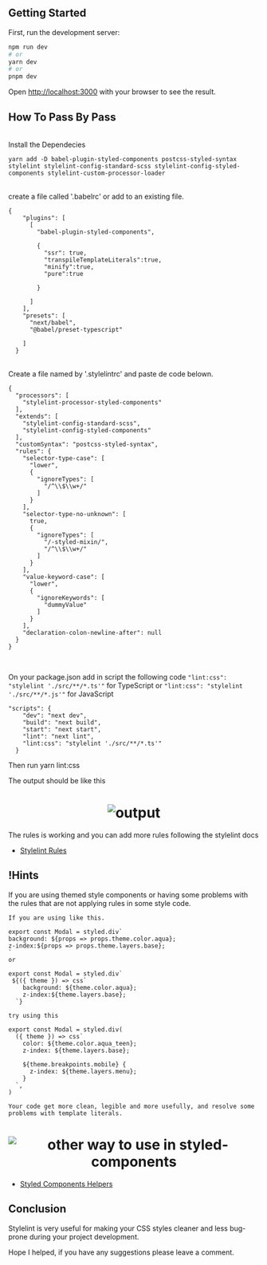 ## Getting Started

First, run the development server:

```bash
npm run dev
# or
yarn dev
# or
pnpm dev
```

Open [http://localhost:3000](http://localhost:3000) with your browser to see the result.

## How To Pass By Pass

</br>
Install the Dependecies

```
yarn add -D babel-plugin-styled-components postcss-styled-syntax stylelint stylelint-config-standard-scss stylelint-config-styled-components stylelint-custom-processor-loader
```

</br>
create a file called '.babelrc' or add to an existing file.

```
{
    "plugins": [
      [
        "babel-plugin-styled-components",

        {
          "ssr": true,
          "transpileTemplateLiterals":true,
          "minify":true,
          "pure":true

        }

      ]
    ],
    "presets": [
      "next/babel",
      "@babel/preset-typescript"

    ]
  }
```

</br>
Create a file named by '.stylelintrc' and paste de code belown.

```
{
  "processors": [
    "stylelint-processor-styled-components"
  ],
  "extends": [
    "stylelint-config-standard-scss",
    "stylelint-config-styled-components"
  ],
  "customSyntax": "postcss-styled-syntax",
  "rules": {
    "selector-type-case": [
      "lower",
      {
        "ignoreTypes": [
          "/^\\$\\w+/"
        ]
      }
    ],
    "selector-type-no-unknown": [
      true,
      {
        "ignoreTypes": [
          "/-styled-mixin/",
          "/^\\$\\w+/"
        ]
      }
    ],
    "value-keyword-case": [
      "lower",
      {
        "ignoreKeywords": [
          "dummyValue"
        ]
      }
    ],
    "declaration-colon-newline-after": null
  }
}
```

</br>

On your package.json add in script the following code `"lint:css": "stylelint './src/**/*.ts'"` for TypeScript or `"lint:css": "stylelint './src/**/*.js'"` for JavaScript
</br>

```
"scripts": {
    "dev": "next dev",
    "build": "next build",
    "start": "next start",
    "lint": "next lint",
    "lint:css": "stylelint './src/**/*.ts'"
  }

```

Then run yarn lint:css

The output should be like this

<h1 align="center">
    <img alt="output" src="https://i.ibb.co/ZBzD0wz/Screenshot-from-2023-02-12-22-55-38.png" />
</h1>

The rules is working and you can add more rules following the stylelint docs

- [Stylelint Rules](https://stylelint.io/user-guide/rules)

## !Hints

If you are using themed style components or having some problems with the rules that are not applying rules in some style code.

```
If you are using like this.

export const Modal = styled.div`
background: ${props => props.theme.color.aqua};
z-index:${props => props.theme.layers.base};
`
or

export const Modal = styled.div`
 ${({ theme }) => css`
    background: ${theme.color.aqua};
    z-index:${theme.layers.base};
  `}

try using this

export const Modal = styled.div(
  ({ theme }) => css`
    color: ${theme.color.aqua_teen};
    z-index: ${theme.layers.base};

    ${theme.breakpoints.mobile} {
      z-index: ${theme.layers.menu};
    }
  `,
)

Your code get more clean, legible and more usefully, and resolve some problems with template literals.
```

<h1 align="center">
    <img alt="other way to use in styled-components" src="https://i.ibb.co/yf7VS83/try-this.png" />
</h1>

- [Styled Components Helpers](https://styled-components.com/docs/api#css)

## Conclusion

Stylelint is very useful for making your CSS styles cleaner and less bug-prone during your project development.

Hope I helped, if you have any suggestions please leave a comment.

